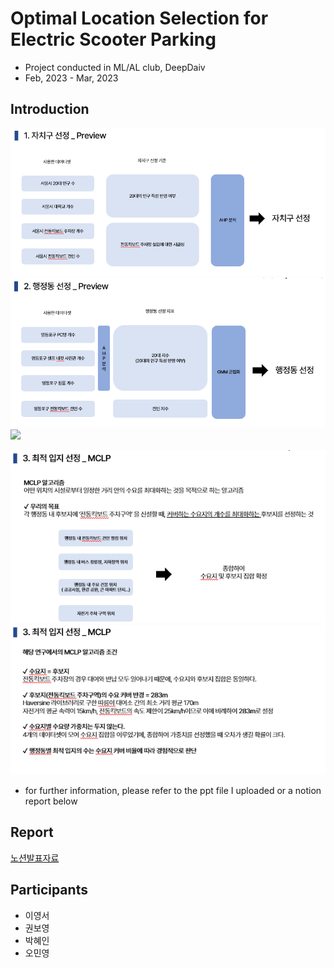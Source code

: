 # Optimal Location Selection for Electric Scooter Parking	   
* Project conducted in ML/AL club, DeepDaiv
* Feb, 2023 - Mar, 2023
## Introduction
<img src ="https://github.com/monator16/optimalLocation_scooter/blob/main/src/1.자치구 선정.png">
<img src ="https://github.com/monator16/optimalLocation_scooter/blob/main/src/2. 행정동 선정.png">
<img src ="https://github.com/monator16/optimalLocation_scooter/blob/main/src/3. 행정동선정_결고.png">

![process](https://github.com/monator16/optimalLocation_scooter/blob/main/src/4.MCLP.png)
![process](https://github.com/monator16/optimalLocation_scooter/blob/main/src/5.MCLP조건.png)
* for further information, please refer to the ppt file I uploaded or a notion report below

## Report
[노션발표자료](https://determined-biplane-ee5.notion.site/8743500c32ac471194ebc00acf244fc8?pvs=4)

## Participants
 * 이영서
 * 권보영
 * 박혜인
 * 오민영
